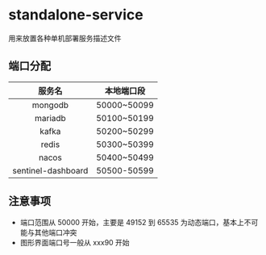 # standalone-service
用来放置各种单机部署服务描述文件
## 端口分配
|       服务名       | 本地端口段  |
| :----------------: | :---------: |
|      mongodb       | 50000~50099 |
|      mariadb       | 50100~50199 |
|       kafka        | 50200~50299 |
|       redis        | 50300~50399 |
|       nacos        | 50400~50499 |
| sentinel-dashboard | 50500-50599 |
## 注意事项
- 端口范围从 50000 开始，主要是 49152 到 65535 为动态端口，基本上不可能与其他端口冲突
- 图形界面端口号一般从 xxx90 开始

